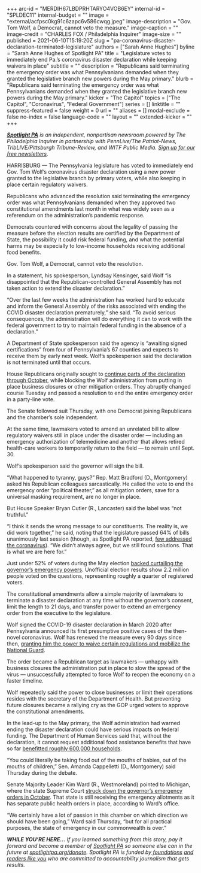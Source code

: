 +++
arc-id = "MERDIH67LBDPRHTARYO4VOB6EY"
internal-id = "SPLDEC11"
internal-budget = ""
image = "external/acfpsc0kg91c6zapc6v586cwqg.jpeg"
image-description = "Gov. Tom Wolf, a Democrat, cannot veto the measure."
image-caption = ""
image-credit = "CHARLES FOX / Philadelphia Inquirer"
image-size = ""
published = 2021-06-10T15:19:20Z
slug = "pa-coronavirus-disaster-declaration-terminated-legislature"
authors = ["Sarah Anne Hughes"]
byline = "Sarah Anne Hughes of Spotlight PA"
title = "Legislature votes to immediately end Pa.’s coronavirus disaster declaration while keeping waivers in place"
subtitle = ""
description = "Republicans said terminating the emergency order was what Pennsylvanians demanded when they granted the legislative branch new powers during the May primary."
blurb = "Republicans said terminating the emergency order was what Pennsylvanians demanded when they granted the legislative branch new powers during the May primary."
kicker = "The Capitol"
topics = ["The Capitol", "Coronavirus", "Federal Government"]
series = []
linktitle = ""
suppress-featured = false
weight = 0
url = ""
aliases = []
modal-exclude = false
no-index = false
language-code = ""
layout = ""
extended-kicker = ""
+++

<a href="https://www.spotlightpa.org/"><i><b>Spotlight PA</b></i></a><i> is an independent, nonpartisan newsroom powered by The Philadelphia Inquirer in partnership with PennLive/The Patriot-News, TribLIVE/Pittsburgh Tribune-Review, and WITF Public Media. </i><a href="https://www.spotlightpa.org/newsletters"><i>Sign up for our free newsletters</i></a><i>.</i>

HARRISBURG — The Pennsylvania legislature has voted to immediately end Gov. Tom Wolf’s coronavirus disaster declaration using a new power granted to the legislative branch by primary voters, while also keeping in place certain regulatory waivers.

Republicans who advanced the resolution said terminating the emergency order was what Pennsylvanians demanded when they approved two constitutional amendments last month in what was widely seen as a referendum on the administration’s pandemic response.

Democrats countered with concerns about the legality of passing the measure before the election results are certified by the Department of State, the possibility it could risk federal funding, and what the potential harms may be especially to low-income households receiving additional food benefits.

Gov. Tom Wolf, a Democrat, cannot veto the resolution.

<script src="https://www.spotlightpa.org/embed.js" async></script><div data-spl-embed-version="1" data-spl-src="https://www.spotlightpa.org/embeds/newsletter/"></div>

In a statement, his spokesperson, Lyndsay Kensinger, said Wolf “is disappointed that the Republican-controlled General Assembly has not taken action to extend the disaster declaration.”

“Over the last few weeks the administration has worked hard to educate and inform the General Assembly of the risks associated with ending the COVID disaster declaration prematurely,” she said. “To avoid serious consequences, the administration will do everything it can to work with the federal government to try to maintain federal funding in the absence of a declaration.”

A Department of State spokesperson said the agency is “awaiting signed certifications” from four of Pennsylvania’s 67 counties and expects to receive them by early next week. Wolf’s spokesperson said the declaration is not terminated until that occurs.

House Republicans originally sought to <a href="https://www.spotlightpa.org/news/2021/05/pa-primary-tom-wolf-disaster-declaration-gop-end/" target="_blank">continue parts of the declaration through October</a>, while blocking the Wolf administration from putting in place business closures or other mitigation orders. They abruptly changed course Tuesday and passed a resolution to end the entire emergency order in a party-line vote.

The Senate followed suit Thursday, with one Democrat joining Republicans and the chamber’s sole independent.

At the same time, lawmakers voted to amend an unrelated bill to allow regulatory waivers still in place under the disaster order — including an emergency authorization of telemedicine and another that allows retired health-care workers to temporarily return to the field — to remain until Sept. 30.

Wolf’s spokesperson said the governor will sign the bill.

“What happened to tyranny, guys?” Rep. Matt Bradford (D., Montgomery) asked his Republican colleagues sarcastically. He called the vote to end the emergency order “political theater,” as all mitigation orders, save for a universal masking requirement, are no longer in place.

But House Speaker Bryan Cutler (R., Lancaster) said the label was “not truthful.”

“I think it sends the wrong message to our constituents. The reality is, we did work together,” he said, noting that the legislature passed 64% of bills unanimously last session (though, as Spotlight PA reported, <a href="https://www.spotlightpa.org/news/2021/02/pennsylvania-legislature-tom-wolf-coronavirus-laws-2020-analysis/" target="_blank">few addressed the coronavirus</a>). “We didn’t always agree, but we still found solutions. That is what we are here for.”

Just under 52% of voters during the May election <a href="https://www.spotlightpa.org/news/2021/05/pa-primary-2021-ballot-question-disaster-declaration-results/">backed curtailing the governor’s emergency powers</a>. Unofficial election results show 2.2 million people voted on the questions, representing roughly a quarter of registered voters.

The constitutional amendments allow a simple majority of lawmakers to terminate a disaster declaration at any time without the governor’s consent, limit the length to 21 days, and transfer power to extend an emergency order from the executive to the legislature.

Wolf signed the COVID-19 disaster declaration in March 2020 after Pennsylvania announced its first presumptive positive cases of the then-novel coronavirus. Wolf has renewed the measure every 90 days since then, <a href="https://www.spotlightpa.org/news/2021/02/pennsylvania-constitutional-amendment-executive-power-explainer-may-primary/">granting him the power to waive certain regulations and mobilize the National Guard</a>.

<script src="https://www.spotlightpa.org/embed.js" async></script><div data-spl-embed-version="1" data-spl-src="https://www.spotlightpa.org/embeds/donate/?teaser_text=If%20you%20learned%20something%20from%20this%20report%2C%20pay%20it%20forward%20and%20become%20a%20member%20of%20Spotlight%20PA%20so%20someone%20else%20can%20in%20the%20future."></div>


The order became a Republican target as lawmakers — unhappy with business closures the administration put in place to slow the spread of the virus — unsuccessfully attempted to force Wolf to reopen the economy on a faster timeline.

Wolf repeatedly said the power to close businesses or limit their operations resides with the secretary of the Department of Health. But preventing future closures became a rallying cry as the GOP urged voters to approve the constitutional amendments.

In the lead-up to the May primary, the Wolf administration had warned ending the disaster declaration could have serious impacts on federal funding. The Department of Human Services said that, without the declaration, it cannot request additional food assistance benefits that have so far <a href="https://www.inquirer.com/opinion/commentary/pennsylvania-snap-benefits-emergency-declaration-amendments-20210414.html" target="_blank">benefitted roughly 600,000 households</a>.

“You could literally be taking food out of the mouths of babies, out of the mouths of children,” Sen. Amanda Cappelletti (D., Montgomery) said Thursday during the debate.

Senate Majority Leader Kim Ward (R., Westmoreland) pointed to Michigan, where the state Supreme Court <a href="https://www.freep.com/story/news/local/michigan/2020/10/12/gretchen-whitmer-emergency-orders-struck-down/5970811002/" target="_blank">struck down the governor’s emergency orders in October</a>. That state is still receiving the emergency allotments as it has separate public health orders in place, according to Ward’s office.

“We certainly have a lot of passion in this chamber on which direction we should have been going,” Ward said Thursday, “but for all practical purposes, the state of emergency in our commonwealth is over.”

<i><b>WHILE YOU’RE HERE...</b></i><i> If you learned something from this story, pay it forward and become a member of </i><a href="https://www.spotlightpa.org/"><i>Spotlight PA</i></a><i> so someone else can in the future at </i><a href="http://spotlightpa.org/donate"><i>spotlightpa.org/donate</i></a><i>. Spotlight PA is funded by</i><a href="https://www.spotlightpa.org/support"><i> foundations</i></a><i> </i><a href="https://www.spotlightpa.org/support"><i>and readers like you</i></a><i> who are committed to accountability journalism that gets results.</i>

